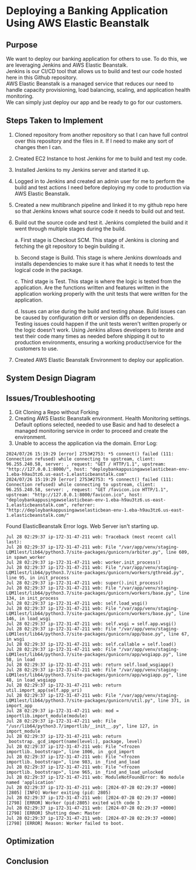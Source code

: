 # Deploying a Banking Application Using AWS Elastic Beanstalk
## Purpose

We want to deploy our banking application for others to use. To do this, we are leveraging Jenkins and AWS Elastic Beanstalk.  
Jenkins is our CI/CD tool that allows us to build and test our code hosted here in this Github repository.  
AWS Elastic Beanstalk is a managed service that reduces our need to handle capacity provisioning, load balancing, scaling, and application health monitoring.  
We can simply just deploy our app and be ready to go for our customers.

## Steps Taken to Implement

1. Cloned repository from another repository so that I can have full control over this repository and the files in it. If I need to make any sort of changes then I can.

2. Created EC2 Instance to host Jenkins for me to build and test my code.

3. Installed Jenkins to my Jenkins server and started it up.

4. Logged in to Jenkins and created an admin user for me to perform the build and test actions I need before deploying my code to production via AWS Elastic Beanstalk.

5. Created a new multibranch pipeline and linked it to my github repo here so that Jenkins knows what source code it needs to build out and test.

6. Build out the source code and test it. Jenkins completed the build and it went through multiple stages during the build.

   	a. First stage is Checkout SCM. This stage of Jenkins is cloning and fetching the git repository to begin building it.

   	b. Second stage is Build. This stage is where Jenkins downloads and installs dependencies to make sure it has what it needs to test the logical code in the package.

   	c. Third stage is Test. This stage is where the logic is tested from the application. Are the functions written and features written in the application working properly with the unit tests that were written for the application.

   	d. Issues can arise during the build and testing phase. Build issues can be caused by configuration drift or version diffs on dependencies. Testing issues could happen if the unit tests weren't written properly or the logic doesn't work. Using Jenkins allows developers to iterate and test their code many times as needed before shipping it out to production environments, ensuring a working product/service for the customers to use. 

7. Created AWS Elastic Beanstalk Environment to deploy our application.


## System Design Diagram



## Issues/Troubleshooting

1. Git Cloning a Repo without Forking
2. Creating AWS Elastic Beanstalk environment. Health Monitoring settings. Default options selected, needed to use Basic and had to deselect a managed monitoring service in order to proceed and create the environment.
3. Unable to access the application via the domain.
Error Log:
```
2024/07/26 15:19:29 [error] 2753#2753: *5 connect() failed (111: Connection refused) while connecting to upstream, client: 96.255.240.58, server: , request: "GET / HTTP/1.1", upstream: "http://127.0.0.1:8000/", host: "deploybankappusingawselasticbean-env-1.eba-h9au3tz6.us-east-1.elasticbeanstalk.com"
2024/07/26 15:19:29 [error] 2753#2753: *5 connect() failed (111: Connection refused) while connecting to upstream, client: 96.255.240.58, server: , request: "GET /favicon.ico HTTP/1.1", upstream: "http://127.0.0.1:8000/favicon.ico", host: "deploybankappusingawselasticbean-env-1.eba-h9au3tz6.us-east-1.elasticbeanstalk.com", referrer: "http://deploybankappusingawselasticbean-env-1.eba-h9au3tz6.us-east-1.elasticbeanstalk.com/"
```

Found ElasticBeanstalk Error logs. Web Server isn't starting up.
```
Jul 28 02:29:37 ip-172-31-47-211 web: Traceback (most recent call last):
Jul 28 02:29:37 ip-172-31-47-211 web: File "/var/app/venv/staging-LQM1lest/lib64/python3.7/site-packages/gunicorn/arbiter.py", line 609, in spawn_worker
Jul 28 02:29:37 ip-172-31-47-211 web: worker.init_process()
Jul 28 02:29:37 ip-172-31-47-211 web: File "/var/app/venv/staging-LQM1lest/lib64/python3.7/site-packages/gunicorn/workers/gthread.py", line 95, in init_process
Jul 28 02:29:37 ip-172-31-47-211 web: super().init_process()
Jul 28 02:29:37 ip-172-31-47-211 web: File "/var/app/venv/staging-LQM1lest/lib64/python3.7/site-packages/gunicorn/workers/base.py", line 134, in init_process
Jul 28 02:29:37 ip-172-31-47-211 web: self.load_wsgi()
Jul 28 02:29:37 ip-172-31-47-211 web: File "/var/app/venv/staging-LQM1lest/lib64/python3.7/site-packages/gunicorn/workers/base.py", line 146, in load_wsgi
Jul 28 02:29:37 ip-172-31-47-211 web: self.wsgi = self.app.wsgi()
Jul 28 02:29:37 ip-172-31-47-211 web: File "/var/app/venv/staging-LQM1lest/lib64/python3.7/site-packages/gunicorn/app/base.py", line 67, in wsgi
Jul 28 02:29:37 ip-172-31-47-211 web: self.callable = self.load()
Jul 28 02:29:37 ip-172-31-47-211 web: File "/var/app/venv/staging-LQM1lest/lib64/python3.7/site-packages/gunicorn/app/wsgiapp.py", line 58, in load
Jul 28 02:29:37 ip-172-31-47-211 web: return self.load_wsgiapp()
Jul 28 02:29:37 ip-172-31-47-211 web: File "/var/app/venv/staging-LQM1lest/lib64/python3.7/site-packages/gunicorn/app/wsgiapp.py", line 48, in load_wsgiapp
Jul 28 02:29:37 ip-172-31-47-211 web: return util.import_app(self.app_uri)
Jul 28 02:29:37 ip-172-31-47-211 web: File "/var/app/venv/staging-LQM1lest/lib64/python3.7/site-packages/gunicorn/util.py", line 371, in import_app
Jul 28 02:29:37 ip-172-31-47-211 web: mod = importlib.import_module(module)
Jul 28 02:29:37 ip-172-31-47-211 web: File "/usr/lib64/python3.7/importlib/__init__.py", line 127, in import_module
Jul 28 02:29:37 ip-172-31-47-211 web: return _bootstrap._gcd_import(name[level:], package, level)
Jul 28 02:29:37 ip-172-31-47-211 web: File "<frozen importlib._bootstrap>", line 1006, in _gcd_import
Jul 28 02:29:37 ip-172-31-47-211 web: File "<frozen importlib._bootstrap>", line 983, in _find_and_load
Jul 28 02:29:37 ip-172-31-47-211 web: File "<frozen importlib._bootstrap>", line 965, in _find_and_load_unlocked
Jul 28 02:29:37 ip-172-31-47-211 web: ModuleNotFoundError: No module named 'application'
Jul 28 02:29:37 ip-172-31-47-211 web: [2024-07-28 02:29:37 +0000] [2805] [INFO] Worker exiting (pid: 2805)
Jul 28 02:29:37 ip-172-31-47-211 web: [2024-07-28 02:29:37 +0000] [2798] [ERROR] Worker (pid:2805) exited with code 3
Jul 28 02:29:37 ip-172-31-47-211 web: [2024-07-28 02:29:37 +0000] [2798] [ERROR] Shutting down: Master
Jul 28 02:29:37 ip-172-31-47-211 web: [2024-07-28 02:29:37 +0000] [2798] [ERROR] Reason: Worker failed to boot.
```


## Optimization



## Conclusion
